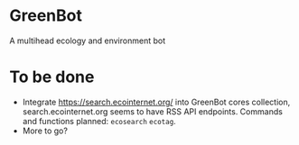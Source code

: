 # GreenBot

A multihead ecology and environment bot

# To be done

 * Integrate https://search.ecointernet.org/ into GreenBot cores collection, search.ecointernet.org seems to have RSS API endpoints. Commands and functions planned: `ecosearch` `ecotag`.
 * More to go?
